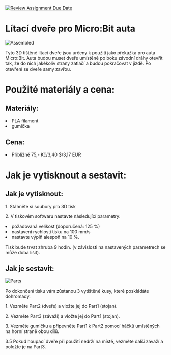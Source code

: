 [![Review Assignment Due Date](https://classroom.github.com/assets/deadline-readme-button-24ddc0f5d75046c5622901739e7c5dd533143b0c8e959d652212380cedb1ea36.svg)](https://classroom.github.com/a/V-0A61vX)
# Lítací dveře pro Micro:Bit auta
![Assembled](https://github.com/pslib-cz/2022-p2a-mme-pppp-JakesJakub/assets/91247920/fc922db6-7eba-4ff1-8247-1ff9e4af290b)
  <p>Tyto 3D tištěné lítací dveře jsou určeny k použití jako překážka pro auta Micro:Bit. Auta budou muset dveře umístěné po boku závodní dráhy otevřít tak, že do nich jakékoliv strany zatlačí a budou pokračovat v jízdě. Po otevření se dveře samy zavřou.</p>

# Použité materiály a cena:
## Materiály:
<li>PLA filament</li>
<li>gumička</li>

## Cena:
<li>Přibližně 75,- Kč/3,40 $/3,17 EUR</li>

# Jak je vytisknout a sestavit:

## Jak je vytisknout:
<p>1. Stáhněte si soubory pro 3D tisk</p>
<p>2. V tiskovém softwaru nastavte následující parametry:</p>
<li>požadovaná velikost (doporučená: 125 %)</li>
<li>nastavení rychlosti tisku na 100 mm/s</li>
<li>nastavte výplň alespoň na 10 %. </li>
<p>Tisk bude trvat zhruba 9 hodin. (v závislosti na nastavených parametrech se může doba lišit).</p>

## Jak je sestavit:
![Parts](https://github.com/pslib-cz/2022-p2a-mme-pppp-JakesJakub/assets/91247920/d79ebb7e-6162-4fbe-b9dc-5e71a808c012)
<p>Po dokončení tisku vám zůstanou 3 vytištěné kusy, které poskládáte dohromady.</p>
<p>1. Vezměte Part2 (dveře) a vložte jej do Part1 (stojan).</p>
<p>2. Vezměte Part3 (závaží) a vložte jej do Part1 (stojan).</p>
<p>3. Vezměte gumičku a připevněte Part1 k Part2 pomocí háčků umístěných na horní straně obou dílů.</p>
<p>3.5 Pokud houpací dveře při použití nedrží na místě, vezměte další závaží a položte je na Part3.</p>
